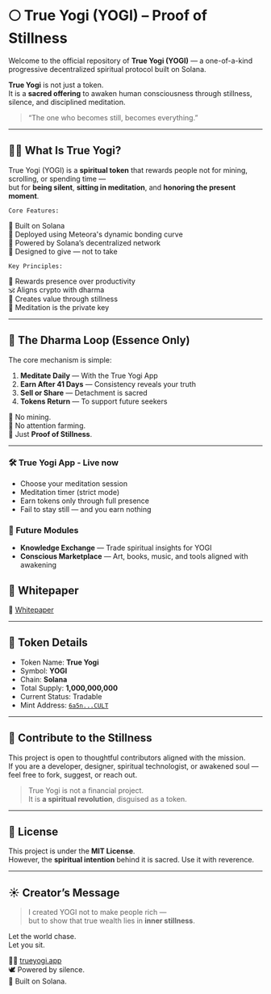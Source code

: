 # 🌕 True Yogi (YOGI) – Proof of Stillness

Welcome to the official repository of **True Yogi (YOGI)** — a one-of-a-kind progressive decentralized spiritual protocol built on Solana.

**True Yogi** is not just a token.  
It is a **sacred offering** to awaken human consciousness through stillness, silence, and disciplined meditation.

> “The one who becomes still, becomes everything.”

---

## 🧘‍♂️ What Is True Yogi?

True Yogi (YOGI) is a **spiritual token** that rewards people not for mining, scrolling, or spending time —  
but for **being silent**, **sitting in meditation**, and **honoring the present moment**.

    Core Features:
🔹 Built on Solana  
🔹 Deployed using Meteora's dynamic bonding curve  
🔹 Powered by Solana’s decentralized network  
🔹 Designed to give — not to take  

    Key Principles:
🌿 Rewards presence over productivity  
🕉️ Aligns crypto with dharma  
🌄 Creates value through stillness  
🔑 Meditation is the private key 

---

## 🔁 The Dharma Loop (Essence Only)

The core mechanism is simple:

1. **Meditate Daily** — With the True Yogi App  
2. **Earn After 41 Days** — Consistency reveals your truth
3. **Sell or Share** — Detachment is sacred
4. **Tokens Return** — To support future seekers

🚫 No mining.  
📡 No attention farming.  
🧘 Just **Proof of Stillness**.

---

### 🛠️ True Yogi App - Live now
- Choose your meditation session
- Meditation timer (strict mode)
- Earn tokens only through full presence
- Fail to stay still — and you earn nothing 

### 🧿 Future Modules
- **Knowledge Exchange** — Trade spiritual insights for YOGI
- **Conscious Marketplace** — Art, books, music, and tools aligned with awakening


## 📄 Whitepaper
📘 [Whitepaper](https://trueyogi.app/whitepaper.html)  

---

## 💠 Token Details

- Token Name: **True Yogi**
- Symbol: **YOGI**
- Chain: **Solana**
- Total Supply: **1,000,000,000**
- Current Status: Tradable
- Mint Address: [`6a5n...CULT`](https://solscan.io/token/6a5ne3Yfg9Z5oFBXu6i92wr5MVCXnTt63GLg1mxCULT)
---

## 🧘 Contribute to the Stillness

This project is open to thoughtful contributors aligned with the mission.  
If you are a developer, designer, spiritual technologist, or awakened soul — feel free to fork, suggest, or reach out.

> True Yogi is not a financial project.  
> It is **a spiritual revolution**, disguised as a token.

---

## 📜 License

This project is under the **MIT License**.  
However, the **spiritual intention** behind it is sacred. Use it with reverence.

---

## ☀️ Creator’s Message

> I created YOGI not to make people rich —  
> but to show that true wealth lies in **inner stillness**.

Let the world chase.  
Let you sit.

🧘‍♂️ [trueyogi.app](https://trueyogi.app)  
🕊️ Powered by silence.  
🔗 Built on Solana.

